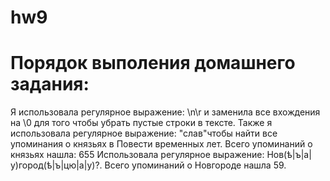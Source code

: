 # hw9
# Порядок выполения домашнего задания:
Я использовала регулярное выражение: \n\r и заменила все вхождения на \0 для того чтобы убрать пустые строки в тексте.
Также я использовала регулярное выражение: "слав"чтобы найти все упоминания о князьях в Повести временных лет. Всего упоминаний о князьях нашла: 655
Использовала регулярное выражение: Нов(ѣ|ъ|а|у)город(ѣ|ъ|цю|а|у)?. Всего упоминаний о Новгороде нашла 59.
